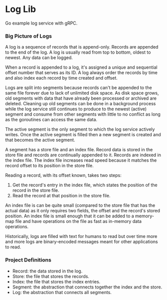 # Log Lib

Go example log service with gRPC.

### Big Picture of Logs
A log is a sequence of records that is append-only. Records are appended to the end of the log. A log is usually read from top to bottom, oldest to newest. Any data can be logged. 

When a record is appended to a log, it's assigned a unique and sequential offset number that serves as its ID. A log always order the records by time and also index each record by time created and offset.

Logs are split into segments because records can't be appended to the same file forever due to lack of unlimited disk space. As disk space grows, old segments with data that have already been processed or archived are deleted. Cleaning up old segments can be done in a background process while the log service still continues to produce to the newest (active) segment and consume from other segments with little to no conflict as long as the goroutines can access the same data.

The active segment is the only segment to which the log service actively writes. Once the active segment is filled then a new segment is created and that becomes the active segment.

A segment has a store file and an index file. Record data is stored in the store file and records are continually appended to it. Records are indexed in the index file. The index file increases read speed because it matches the record offset to its position in the store file. 

Reading a record, with its offset known, takes two steps:
1) Get the record's entry in the index file, which states the position of the record in the store file.
2) Read the record at that position in the store file.

An index file is can be quite small (compared to the store file that has the actual data) as it only requires two fields, the offset and the record's stored position. An index file is small enough that it can be added to a memory-map file and have operations on the file as fast as in-memory data operations.

Historically, logs are filled with text for humans to read but over time more and more logs are binary-encoded messages meant for other applications to read.

### Project Definitions 
- Record: the data stored in the log.
- Store: the file that stores the records.
- Index: the file that stores the index entries.
- Segment: the abstraction that connects together the index and the store.
- Log: the abstraction that connects all segments.